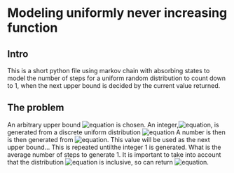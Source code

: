 # Modeling uniformly never increasing function

## Intro
This is a short python file using markov chain with absorbing states to model the number of steps for a uniform random distribution to count down to 1, when the next upper bound is decided by the current value returned.

## The problem
An arbitrary upper bound ![equation](https://latex.codecogs.com/svg.image?x_%7B0%7D) is chosen. An integer,![equation](https://latex.codecogs.com/svg.image?x_1), is generated from a discrete uniform distribution ![equation](https://latex.codecogs.com/svg.image?U%5C%7B1,x_0%5C%7D) A number is then is then generated from ![equation](https://latex.codecogs.com/svg.image?U%5C%7B1,x_1%5C%7D). This value will be used as the next upper bound...
This is repeated untilthe integer 1 is generated. What is the average number of steps to generate 1. It is important to take into account that the distribution
![equation](https://latex.codecogs.com/svg.image?U%5C%7B1,x_t%5C%7D) is inclusive, so can return 
![equation](https://latex.codecogs.com/svg.image?x_%7Bt%7D).
